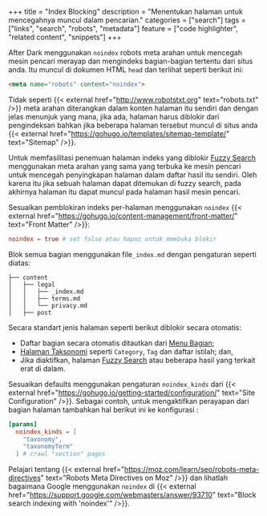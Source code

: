 +++
title = "Index Blocking"
description = "Menentukan halaman untuk mencegahnya muncul dalam pencarian."
categories = ["search"]
tags = ["links", "search", "robots", "metadata"]
feature = ["code highlighter", "related content", "snippets"]
+++

After Dark menggunakan `noindex` robots meta arahan untuk mencegah mesin pencari merayap dan mengindeks bagian-bagian tertentu dari situs anda. Itu muncul di dokumen HTML `head` dan terlihat seperti berikut ini:

```html
<meta name="robots" content="noindex">
```

Tidak seperti {{< external href="http://www.robotstxt.org" text="robots.txt" />}} meta arahan diterangkan dalam konten halaman itu sendiri dan dengan jelas menunjuk yang mana, jika ada, halaman harus diblokir dari pengindeksan bahkan jika beberapa halaman tersebut muncul di situs anda {{< external href="https://gohugo.io/templates/sitemap-template/" text="Sitemap" />}}.

Untuk memfasilitasi penemuan halaman indeks yang diblokir [Fuzzy Search](../fuzzy-search) menggunakan meta arahan yang sama yang terbuka ke mesin pencari untuk mencegah penyingkapan halaman dalam daftar hasil itu sendiri. Oleh karena itu jika sebuah halaman dapat ditemukan di fuzzy search, pada akhirnya halaman itu dapat muncul pada halaman hasil mesin pencari.

Sesuaikan pemblokiran indeks per-halaman menggunakan `noindex` {{< external href="https://gohugo.io/content-management/front-matter/" text="Front Matter" />}}:

```toml
noindex = true # set false atau hapus untuk mmebuka blokir
```

Blok semua bagian menggunakan file`_index.md` dengan pengaturan seperti diatas:

```
├── content
│   ├── legal
│   │   ├── _index.md
│   │   ├── terms.md
│   │   └── privacy.md
│   ├── post
```

Secara standart jenis halaman seperti berikut diblokir secara otomatis:

- Daftar bagian secara otomatis ditautkan dari [Menu Bagian](../section-menu);
- [Halaman Taksonomi](../taxonomy-pages) seperti `Category`, `Tag` dan daftar istilah; dan,
- Jika diaktifkan, halaman [Fuzzy Search](../fuzzy-search) atau beberapa hasil yang terkait erat di dalam.

Sesuaikan defaults menggunakan pengaturan `noindex_kinds` dari {{< external href="https://gohugo.io/getting-started/configuration/" text="Site Configuration" />}}. Sebagai contoh, untuk mengaktifkan perayapan dari bagian halaman tambahkan hal berikut ini ke konfigurasi :

```toml
[params]
  noindex_kinds = [
    "taxonomy",
    "taxonomyTerm"
  ] # crawl "section" pages
```

Pelajari tentang {{< external href="https://moz.com/learn/seo/robots-meta-directives" text="Robots Meta Directives on Moz" />}} dan lihatlah bagaimana Google menggunakan `noindex` di {{< external href="https://support.google.com/webmasters/answer/93710" text="Block search indexing with 'noindex'" />}}.
